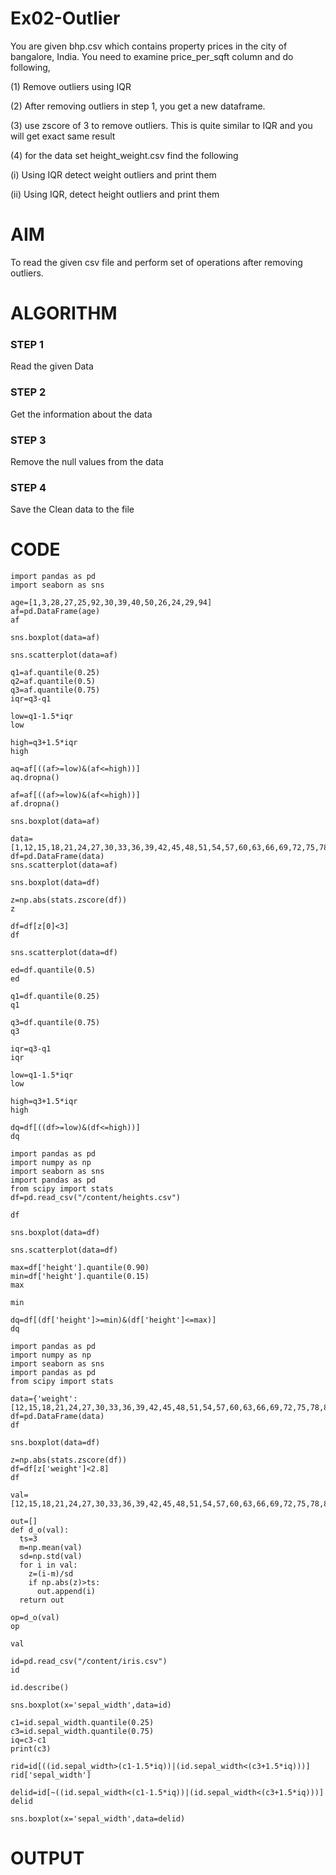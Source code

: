 # Ex02-Outlier
You are given bhp.csv which contains property prices in the city of bangalore, India. You need to examine price_per_sqft column and do following,

(1) Remove outliers using IQR

(2) After removing outliers in step 1, you get a new dataframe.

(3) use zscore of 3 to remove outliers. This is quite similar to IQR and you will get exact same result

(4) for the data set height_weight.csv find the following

(i) Using IQR detect weight outliers and print them

(ii) Using IQR, detect height outliers and print them

# AIM
To read the given csv file and perform set of operations after removing outliers.


# ALGORITHM
### STEP 1
Read the given Data
### STEP 2
Get the information about the data
### STEP 3
Remove the null values from the data
### STEP 4
Save the Clean data to the file

# CODE 

```
import pandas as pd
import seaborn as sns

age=[1,3,28,27,25,92,30,39,40,50,26,24,29,94]
af=pd.DataFrame(age)
af

sns.boxplot(data=af)

sns.scatterplot(data=af)

q1=af.quantile(0.25)
q2=af.quantile(0.5)
q3=af.quantile(0.75)
iqr=q3-q1

low=q1-1.5*iqr
low

high=q3+1.5*iqr
high

aq=af[((af>=low)&(af<=high))]
aq.dropna()

af=af[((af>=low)&(af<=high))]
af.dropna()

sns.boxplot(data=af)

data=[1,12,15,18,21,24,27,30,33,36,39,42,45,48,51,54,57,60,63,66,69,72,75,78,81,84,87,90,93,96,99,148]
df=pd.DataFrame(data)
sns.scatterplot(data=af)

sns.boxplot(data=df)

z=np.abs(stats.zscore(df))
z

df=df[z[0]<3]
df

sns.scatterplot(data=df)

ed=df.quantile(0.5)
ed

q1=df.quantile(0.25)
q1

q3=df.quantile(0.75)
q3

iqr=q3-q1
iqr

low=q1-1.5*iqr
low

high=q3+1.5*iqr
high

dq=df[((df>=low)&(df<=high))]
dq

import pandas as pd
import numpy as np
import seaborn as sns
import pandas as pd
from scipy import stats
df=pd.read_csv("/content/heights.csv")

df

sns.boxplot(data=df)

sns.scatterplot(data=df)

max=df['height'].quantile(0.90)
min=df['height'].quantile(0.15)
max

min

dq=df[(df['height']>=min)&(df['height']<=max)]
dq

import pandas as pd
import numpy as np
import seaborn as sns
import pandas as pd
from scipy import stats

data={'weight':[12,15,18,21,24,27,30,33,36,39,42,45,48,51,54,57,60,63,66,69,72,75,78,81,84,87,90,93,96,99,148]}
df=pd.DataFrame(data)
df

sns.boxplot(data=df)

z=np.abs(stats.zscore(df))
df=df[z['weight']<2.8]
df

val=[12,15,18,21,24,27,30,33,36,39,42,45,48,51,54,57,60,63,66,69,72,75,78,81,84,87,90,93,96,99,148]

out=[]
def d_o(val):
  ts=3
  m=np.mean(val)
  sd=np.std(val)
  for i in val:
    z=(i-m)/sd
    if np.abs(z)>ts:
      out.append(i)
  return out

op=d_o(val)
op

val

id=pd.read_csv("/content/iris.csv")
id

id.describe()

sns.boxplot(x='sepal_width',data=id)

c1=id.sepal_width.quantile(0.25)
c3=id.sepal_width.quantile(0.75)
iq=c3-c1
print(c3)

rid=id[((id.sepal_width>(c1-1.5*iq))|(id.sepal_width<(c3+1.5*iq)))]
rid['sepal_width']

delid=id[~((id.sepal_width<(c1-1.5*iq))|(id.sepal_width<(c3+1.5*iq)))]
delid

sns.boxplot(x='sepal_width',data=delid)

```

# OUTPUT
